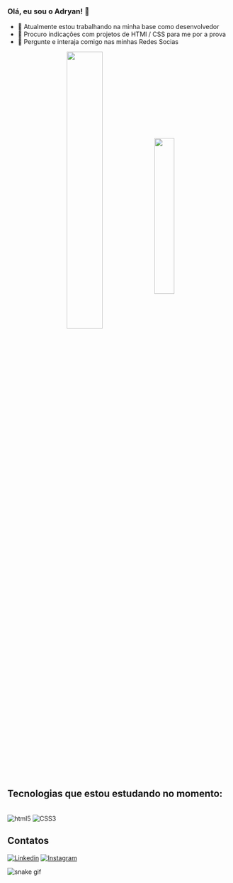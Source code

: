 ### Olá, eu sou o Adryan!  👋

- 🔭 Atualmente estou trabalhando na minha base como desenvolvedor
- 🤔 Procuro indicações com projetos de HTMl / CSS para me por a prova
- 💬 Pergunte e interaja comigo nas minhas Redes Socias

<div  align="center" style="margin-bottom:100px">
<img width=40% align="center"  src="https://github-readme-stats.vercel.app/api?username=adryanrr&show_icons=true&theme=highcontrast" />
<img width=30% align="center" src="https://github-readme-stats.vercel.app/api/top-langs/?username=adryanrr&show_icons=true&theme=highcontrast"(https:github.com/adryanrr) />
 </div>

## Tecnologias que estou estudando no momento:
 
<div style="dispaly: inline_block"><br/>
    <img aling="center" alt="html5" src="https://img.shields.io/badge/HTML5-E34F26?style=for-the-badge&logo=html5&logoColor=white"> 
    <img aling="center" alt="CSS3" src="https://img.shields.io/badge/CSS3-1572B6?style=for-the-badge&logo=css3&logoColor=white"> 
<div>

## Contatos

[![Linkedin](https://img.shields.io/badge/LinkedIn-0077B5?style=for-the-badge&logo=linkedin&logoColor=white)](https://www.linkedin.com/in/adryanrr/)
[![Instagram](https://img.shields.io/badge/Instagram-E4405F?style=for-the-badge&logo=instagram&logoColor=white)](https://instagram.com/_adryanrr)

![snake gif](https://github.com/Adryanrr/Adryanr/blob/output/github-contribution-grid-snake.svg)
